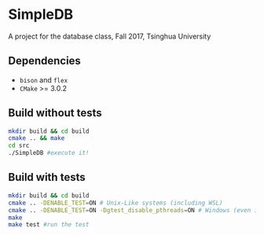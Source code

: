 # SimpleDB
A project for the database class, Fall 2017, Tsinghua University

## Dependencies
* `bison` and `flex`
* `CMake` >= 3.0.2


## Build without tests
```bash
mkdir build && cd build
cmake .. && make
cd src
./SimpleDB #execute it!
```


## Build with tests
```bash
mkdir build && cd build
cmake .. -DENABLE_TEST=ON # Unix-Like systems (including WSL)
cmake .. -DENABLE_TEST=ON -Dgtest_disable_pthreads=ON # Windows (even if using MinGW)
make
make test #run the test
```